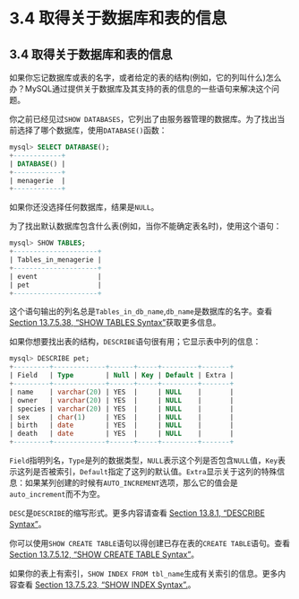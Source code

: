 # 3.4 取得关于数据库和表的信息

## 3.4 取得关于数据库和表的信息
如果你忘记数据库或表的名字，或者给定的表的结构(例如，它的列叫什么)怎么办？MySQL通过提供关于数据库及其支持的表的信息的一些语句来解决这个问题。

你之前已经见过`SHOW DATABASES`，它列出了由服务器管理的数据库。为了找出当前选择了哪个数据库，使用`DATABASE()`函数：
```SQL
mysql> SELECT DATABASE();
+------------+
| DATABASE() |
+------------+
| menagerie  |
+------------+
```
如果你还没选择任何数据库，结果是`NULL`。

为了找出默认数据库包含什么表(例如，当你不能确定表名时)，使用这个语句：
```SQL
mysql> SHOW TABLES;
+---------------------+
| Tables_in_menagerie |
+---------------------+
| event               |
| pet                 |
+---------------------+
```
这个语句输出的列名总是`Tables_in_db_name`,`db_name`是数据库的名字。查看 [Section 13.7.5.38, “SHOW TABLES Syntax”](#)获取更多信息。

如果你想要找出表的结构，`DESCRIBE`语句很有用；它显示表中列的信息：
```SQL
mysql> DESCRIBE pet;
+---------+-------------+------+-----+---------+-------+
| Field   | Type        | Null | Key | Default | Extra |
+---------+-------------+------+-----+---------+-------+
| name    | varchar(20) | YES  |     | NULL    |       |
| owner   | varchar(20) | YES  |     | NULL    |       |
| species | varchar(20) | YES  |     | NULL    |       |
| sex     | char(1)     | YES  |     | NULL    |       |
| birth   | date        | YES  |     | NULL    |       |
| death   | date        | YES  |     | NULL    |       |
+---------+-------------+------+-----+---------+-------+
```
`Field`指明列名，`Type`是列的数据类型，`NULL`表示这个列是否包含`NULL`值，`Key`表示这列是否被索引，`Default`指定了这列的默认值。`Extra`显示关于这列的特殊信息：如果某列创建的时候有`AUTO_INCREMENT`选项，那么它的值会是`auto_increment`而不为空。

`DESC`是`DESCRIBE`的缩写形式。更多内容请查看 [Section 13.8.1, “DESCRIBE Syntax”](#)。

你可以使用`SHOW CREATE TABLE`语句以得创建已存在表的`CREATE TABLE`语句。查看 [Section 13.7.5.12, “SHOW CREATE TABLE Syntax”](#)。

如果你的表上有索引，`SHOW INDEX FROM tbl_name`生成有关索引的信息。更多内容查看 [Section 13.7.5.23, “SHOW INDEX Syntax”.](#)。
